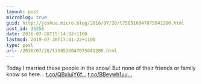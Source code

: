 ```yaml
---
layout: post
microblog: true
guid: http://joshua.micro.blog/2016/07/28/t758516047075041280.html
post_id: 35256
date: 2016-07-28T15:14:52+1100
lastmod: 2019-07-30T17:41:22+1100
type: post
url: /2016/07/28/t758516047075041280.html
---
```

Today I married these people in the snow! But none of their friends or family know so here… [t.co/QBxiuiY6f...](https://t.co/QBxiuiY6f3) [t.co/BBeywh1uu...](https://t.co/BBeywh1uuz)
